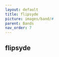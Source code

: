 ```yaml
---
layout: default
title: flipsyde
picture: images/band/#
parent: Bands
nav_order: 7
---
```


## flipsyde